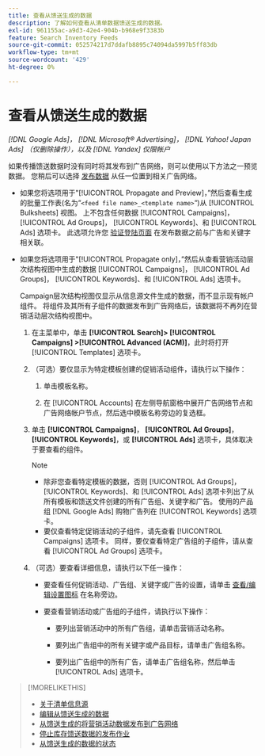 ```yaml
---
title: 查看从馈送生成的数据
description: 了解如何查看从清单数据馈送生成的数据。
exl-id: 961155ac-a9d3-42e4-904b-b968e9f3383b
feature: Search Inventory Feeds
source-git-commit: 052574217d7ddafb8895c74094da5997b5ff83db
workflow-type: tm+mt
source-wordcount: '429'
ht-degree: 0%

---
```


# 查看从馈送生成的数据

*[!DNL Google Ads]， [!DNL Microsoft® Advertising]， [!DNL Yahoo! Japan Ads] （仅删除操作），以及 [!DNL Yandex] 仅限帐户*

如果传播馈送数据时没有同时将其发布到广告网络，则可以使用以下方法之一预览数据。 您稍后可以选择 [发布数据](propagated-data-post.md) 从任一位置到相关广告网络。

* 如果您将选项用于&quot;[!UICONTROL Propagate and Preview]，”然后查看生成的批量工作表(名为“`<feed file name>_<template name>`“)从 [!UICONTROL Bulksheets] 视图。 上不包含任何数据 [!UICONTROL Campaigns]， [!UICONTROL Ad Groups]， [!UICONTROL Keywords]、和 [!UICONTROL Ads] 选项卡。 此选项允许您 [验证登陆页面](/help/search-social-commerce/campaign-management/bulksheets/bulksheet-validate-landing-pages.md) 在发布数据之前与广告和关键字相关联。

* 如果您将选项用于&quot;[!UICONTROL Propagate only]，”然后从查看营销活动层次结构视图中生成的数据 [!UICONTROL Campaigns]， [!UICONTROL Ad Groups]， [!UICONTROL Keywords]、和 [!UICONTROL Ads] 选项卡。

  Campaign层次结构视图仅显示从信息源文件生成的数据，而不显示现有帐户组件。 将组件及其所有子组件的数据发布到广告网络后，该数据将不再列在营销活动层次结构视图中。

   1. 在主菜单中，单击 **[!UICONTROL Search]> [!UICONTROL Campaigns] >[!UICONTROL Advanced (ACM)]**，此时将打开 [!UICONTROL Templates] 选项卡。

   1. （可选）要仅显示为特定模板创建的促销活动组件，请执行以下操作：

      1. 单击模板名称。

      1. 在 [!UICONTROL Accounts] 在左侧导航窗格中展开广告网络节点和广告网络帐户节点，然后选中模板名称旁边的复选框。

   1. 单击 **[!UICONTROL Campaigns]**， **[!UICONTROL Ad Groups]**， **[!UICONTROL Keywords]**，或 **[!UICONTROL Ads]** 选项卡，具体取决于要查看的组件。

      >[!NOTE]
      >
      >* 除非您查看特定模板的数据，否则 [!UICONTROL Ad Groups]， [!UICONTROL Keywords]、和 [!UICONTROL Ads] 选项卡列出了从所有模板和馈送文件创建的所有广告组、关键字和广告。 使用的产品组 [!DNL Google Ads] 购物广告列在 [!UICONTROL Keywords] 选项卡。
      >* 要仅查看特定促销活动的子组件，请先查看 [!UICONTROL Campaigns] 选项卡。 同样，要仅查看特定广告组的子组件，请从查看 [!UICONTROL Ad Groups] 选项卡。

   1. （可选）要查看详细信息，请执行以下任一操作：

      * 要查看任何促销活动、广告组、关键字或广告的设置，请单击 [查看/编辑设置图标](/help/search-social-commerce/assets/settings.png "查看/编辑设置图标") 在名称旁边。

      * 要查看营销活动或广告组的子组件，请执行以下操作：

         * 要列出营销活动中的所有广告组，请单击营销活动名称。

         * 要列出广告组中的所有关键字或产品目标，请单击广告组名称。

         * 要列出广告组中的所有广告，请单击广告组名称，然后单击 [!UICONTROL Ads] 选项卡。

>[!MORELIKETHIS]
>
>* [关于清单信息源](inventory-feeds-about.md)
>* [编辑从馈送生成的数据](propagated-data-edit.md)
>* [从馈送生成的将营销活动数据发布到广告网络](propagated-data-post.md)
>* [停止库存馈送数据的发布作业](stop-job.md)
>* [从馈送生成的数据的状态](propagated-data-status.md)
